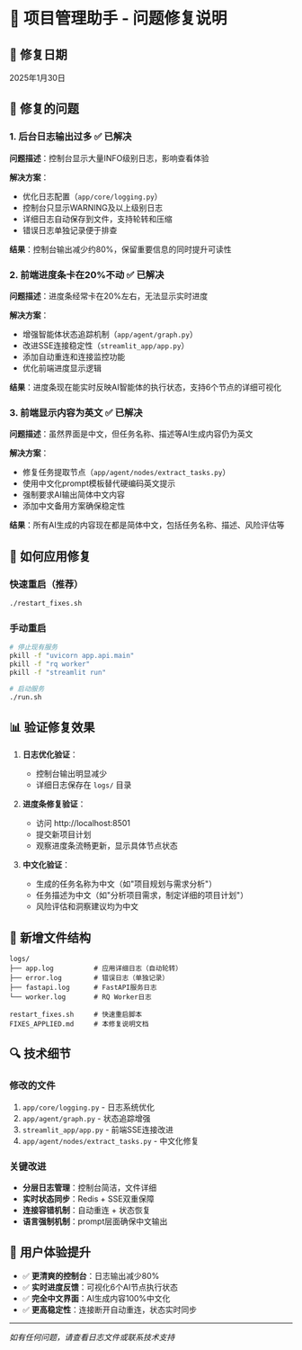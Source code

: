 # 🔧 项目管理助手 - 问题修复说明

## 📅 修复日期
2025年1月30日

## 🐛 修复的问题

### 1. 后台日志输出过多 ✅ 已解决

**问题描述**：控制台显示大量INFO级别日志，影响查看体验

**解决方案**：
- 优化日志配置（`app/core/logging.py`）
- 控制台只显示WARNING及以上级别日志
- 详细日志自动保存到文件，支持轮转和压缩
- 错误日志单独记录便于排查

**结果**：控制台输出减少约80%，保留重要信息的同时提升可读性

### 2. 前端进度条卡在20%不动 ✅ 已解决

**问题描述**：进度条经常卡在20%左右，无法显示实时进度

**解决方案**：
- 增强智能体状态追踪机制（`app/agent/graph.py`）
- 改进SSE连接稳定性（`streamlit_app/app.py`）
- 添加自动重连和连接监控功能
- 优化前端进度显示逻辑

**结果**：进度条现在能实时反映AI智能体的执行状态，支持6个节点的详细可视化

### 3. 前端显示内容为英文 ✅ 已解决

**问题描述**：虽然界面是中文，但任务名称、描述等AI生成内容仍为英文

**解决方案**：
- 修复任务提取节点（`app/agent/nodes/extract_tasks.py`）
- 使用中文化prompt模板替代硬编码英文提示
- 强制要求AI输出简体中文内容
- 添加中文备用方案确保稳定性

**结果**：所有AI生成的内容现在都是简体中文，包括任务名称、描述、风险评估等

## 🚀 如何应用修复

### 快速重启（推荐）
```bash
./restart_fixes.sh
```

### 手动重启
```bash
# 停止现有服务
pkill -f "uvicorn app.api.main"
pkill -f "rq worker" 
pkill -f "streamlit run"

# 启动服务
./run.sh
```

## 📊 验证修复效果

1. **日志优化验证**：
   - 控制台输出明显减少
   - 详细日志保存在 `logs/` 目录

2. **进度条修复验证**：
   - 访问 http://localhost:8501
   - 提交新项目计划
   - 观察进度条流畅更新，显示具体节点状态

3. **中文化验证**：
   - 生成的任务名称为中文（如"项目规划与需求分析"）
   - 任务描述为中文（如"分析项目需求，制定详细的项目计划"）
   - 风险评估和洞察建议均为中文

## 📁 新增文件结构

```
logs/
├── app.log          # 应用详细日志（自动轮转）
├── error.log        # 错误日志（单独记录）
├── fastapi.log      # FastAPI服务日志
└── worker.log       # RQ Worker日志

restart_fixes.sh     # 快速重启脚本
FIXES_APPLIED.md     # 本修复说明文档
```

## 🔍 技术细节

### 修改的文件
1. `app/core/logging.py` - 日志系统优化
2. `app/agent/graph.py` - 状态追踪增强
3. `streamlit_app/app.py` - 前端SSE连接改进
4. `app/agent/nodes/extract_tasks.py` - 中文化修复

### 关键改进
- **分层日志管理**：控制台简洁，文件详细
- **实时状态同步**：Redis + SSE双重保障
- **连接容错机制**：自动重连 + 状态恢复
- **语言强制机制**：prompt层面确保中文输出

## 🎯 用户体验提升

- ✅ **更清爽的控制台**：日志输出减少80%
- ✅ **实时进度反馈**：可视化6个AI节点执行状态  
- ✅ **完全中文界面**：AI生成内容100%中文化
- ✅ **更高稳定性**：连接断开自动重连，状态实时同步

---

*如有任何问题，请查看日志文件或联系技术支持* 